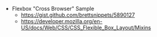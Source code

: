 - Flexbox "Cross Browser" Sample
    - https://gist.github.com/brettsnippets/5890127
    - https://developer.mozilla.org/en-US/docs/Web/CSS/CSS_Flexible_Box_Layout/Mixins

